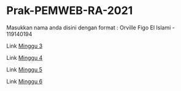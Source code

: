 # Prak-PEMWEB-RA-2021

Masukkan nama anda disini dengan format :
Orville Figo El Islami - 119140194

Link [Minggu 3](https://github.com/vghost56/Prak-PEMWEB-RA-2021/tree/Minggu3)

Link [Minggu 4](https://github.com/vghost56/Prak-PEMWEB-RA-2021/tree/Minggu4)

Link [Minggu 5](https://github.com/vghost56/Prak-PEMWEB-RA-2021/tree/Minggu5)

Link [Minggu 6](https://github.com/vghost56/Prak-PEMWEB-RA-2021/tree/Minggu6)
